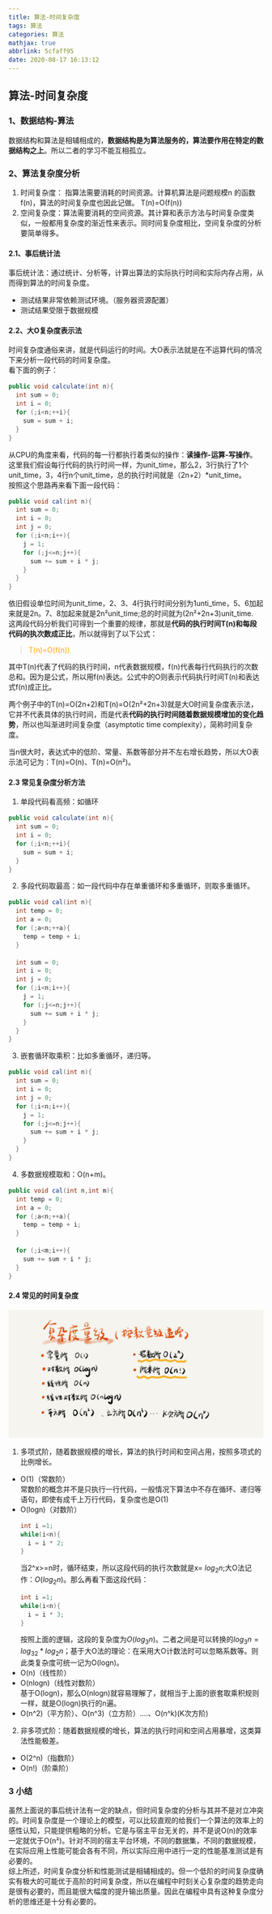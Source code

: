 ```yaml
---
title: 算法-时间复杂度
tags: 算法
categories: 算法
mathjax: true
abbrlink: 5cfaff95
date: 2020-08-17 16:13:12
---
```


## 算法-时间复杂度

### 1、数据结构-算法
数据结构和算法是相辅相成的，**数据结构是为算法服务的，算法要作用在特定的数据结构之上**。所以二者的学习不能互相孤立。

### 2、算法复杂度分析
1. 时间复杂度： 指算法需要消耗的时间资源。计算机算法是问题规模n 的函数f(n)，算法的时间复杂度也因此记做。
T(n)=Ο(f(n))
2. 空间复杂度：算法需要消耗的空间资源。其计算和表示方法与时间复杂度类似，一般都用复杂度的渐近性来表示。同时间复杂度相比，空间复杂度的分析要简单得多。

#### 2.1、事后统计法  
事后统计法：通过统计、分析等，计算出算法的实际执行时间和实际内存占用，从而得到算法的时间复杂度。
  * 测试结果非常依赖测试环境。（服务器资源配置）
  * 测试结果受限于数据规模

#### 2.2、大O复杂度表示法
时间复杂度通俗来讲，就是代码运行的时间。大O表示法就是在不运算代码的情况下来分析一段代码的时间复杂度。  
看下面的例子：
```Java
public void calculate(int n){
  int sum = 0;
  int i = 0;
  for (;i<n;++i){
    sum = sum + i;
  }
}
```
从CPU的角度来看，代码的每一行都执行着类似的操作：**读操作-运算-写操作**。这里我们假设每行代码的执行时间一样，为unit_time，那么2，3行执行了1个unit_time，3，4行n个unit_time，总的执行时间就是（2n+2）*unit_time。  
按照这个思路再来看下面一段代码：
```Java
public void cal(int n){
  int sum = 0;
  int i = 0;
  int j = 0;
  for (;i<n;i++){
    j = 1;
    for (;j<=n;j++){
      sum += sum + i * j;
    }
  }
}
```
依旧假设单位时间为unit_time，2、3、4行执行时间分别为1unti_time，5、6加起来就是2n。7、8加起来就是2n²unit_time;总的时间就为(2n²+2n+3)unit_time.  
这两段代码分析我们可得到一个重要的规律，那就是**代码的执行时间T(n)和每段代码的执次数成正比**，所以就得到了以下公式：
> <font color=orange>T(n)=O(f(n))</font>

其中T(n)代表了代码的执行时间，n代表数据规模，f(n)代表每行代码执行的次数总和。因为是公式，所以用f(n)表达。公式中的O则表示代码执行时间T(n)和表达式f(n)成正比。   

两个例子中的T(n)=O(2n+2)和T(n)=O(2n²+2n+3)就是大O时间复杂度表示法，它并不代表具体的执行时间，而是代表**代码的执行时间随着数据规模增加的变化趋势**，所以也叫渐进时间复杂度（asymptotic time complexity），简称时间复杂度。  

当n很大时，表达式中的低阶、常量、系数等部分并不左右增长趋势，所以大O表示法可记为：T(n)=O(n)、T(n)=O(n²)。

#### 2.3 常见复杂度分析方法
1. 单段代码看高频：如循环
```Java
public void calculate(int n){
  int sum = 0;
  int i = 0;
  for (;i<n;++i){
    sum = sum + i;
  }
}
```
2. 多段代码取最高：如一段代码中存在单重循环和多重循环，则取多重循环。
```Java
public void cal(int n){
  int temp = 0;
  int a = 0;
  for (;a<n;++a){
    temp = temp + i;
  }

  int sum = 0;
  int i = 0;
  int j = 0;
  for (;i<n;i++){
    j = 1;
    for (;j<=n;j++){
      sum += sum + i * j;
    }
  }
}
```
3. 嵌套循环取乘积：比如多重循环，递归等。
```Java
public void cal(int n){
  int sum = 0;
  int i = 0;
  int j = 0;
  for (;i<n;i++){
    j = 1;
    for (;j<=n;j++){
      sum += sum + i * j;
    }
  }
}
```
4. 多数据规模取和：O(n+m)。
```java
public void cal(int n,int m){
  int temp = 0;
  int a = 0;
  for (;a<n;++a){
    temp = temp + i;
  }

  for (;i<m;i++){
    sum += sum + i * j;
  }
}
```

#### 2.4 常见的时间复杂度
![常见时间复杂度](/image/algorithm/常见时间复杂度.jpg)

1. 多项式阶，随着数据规模的增长，算法的执行时间和空间占用，按照多项式的比例增长。  
* O(1)（常数阶）  
  常数阶的概念并不是只执行一行代码，一般情况下算法中不存在循环、递归等语句，即使有成千上万行代码，复杂度也是O(1)
* O(logn)（对数阶）
  ```Java
  int i =1;
  while(i<n){
    i = i * 2;
  }
  ```
  当2^x>=n时，循环结束，所以这段代码的执行次数就是x= $log_2n$;大O法记作：$O(log_2n)$。那么再看下面这段代码：
  ```Java
  int i =1;
  while(i<n){
    i = i * 3;
  }
  ```
  按照上面的逻辑，这段的复杂度为$O(log_3n)$。二者之间是可以转换的$log_3n=log_32 * log_2n$；基于大O法的理论：在采用大O计数法时可以忽略系数等。则此类复杂度可统一记为O(logn)。   
* O(n)（线性阶）
* O(nlogn)（线性对数阶）  
  基于O(logn)，那么O(nlogn)就容易理解了，就相当于上面的嵌套取乘积规则一样，就是O(logn)执行的n遍。
* O(n^2)（平方阶）、O(n^3)（立方阶）....、O(n^k)(K次方阶)

2. 非多项式阶：随着数据规模的增长，算法的执行时间和空间占用暴增，这类算法性能极差。
* O(2^n)（指数阶）
* O(n!)（阶乘阶）

### 3 小结
虽然上面说的事后统计法有一定的缺点，但时间复杂度的分析与其并不是对立冲突的。时间复杂度是一个理论上的模型，可以比较直观的给我们一个算法的效率上的感性认知，只能提供粗略的分析。它是与宿主平台无关的，并不是说O(n)的效率一定就优于O(n²)。针对不同的宿主平台环境，不同的数据集，不同的数据规模，在实际应用上性能可能会各有不同，所以实际应用中进行一定的性能基准测试是有必要的。  
综上所述，时间复杂度分析和性能测试是相辅相成的。但一个低阶的时间复杂度确实有极大的可能优于高阶的时间复杂度，所以在编程中时刻关心复杂度的趋势走向是很有必要的，而且能很大幅度的提升输出质量。因此在编程中具有这种复杂度分析的思维还是十分有必要的。

